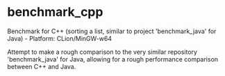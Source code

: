 # benchmark_cpp
Benchmark for C++ (sorting a list, similar to project 'benchmark_java' for Java) - Platform: CLion/MinGW-w64 
                                            
Attempt to make a rough comparison to the very similar repository 'benchmark_java' for Java, 
allowing for a rough performance comparison between C++ and Java.
